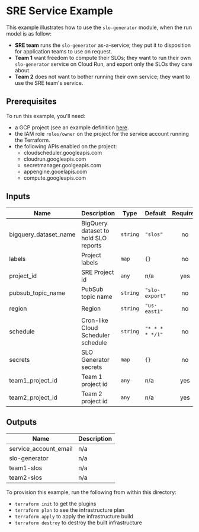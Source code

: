 # SRE Service Example

This example illustrates how to use the `slo-generator` module, when the run
model is as follow:

- **SRE team** runs the `slo-generator` as-a-service; they put it to disposition for application teams to use on request.
- **Team 1** want freedom to compute their SLOs; they want to run their own `slo-generator` service on Cloud Run, and export only the SLOs they care about.
- **Team 2** does not want to bother running their own service; they want to use the SRE team's service.

## Prerequisites

To run this example, you'll need:

- a GCP project (see an example definition [here](../../test/setup/main.tf).
- the IAM role `roles/owner` on the project for the service account running the Terraform.
- the following APIs enabled on the project:
  - cloudscheduler.googleapis.com
  - cloudrun.googleapis.com
  - secretmanager.goolgeapis.com
  - appengine.gooelapis.com
  - compute.googleapis.com


<!-- BEGINNING OF PRE-COMMIT-TERRAFORM DOCS HOOK -->
## Inputs

| Name | Description | Type | Default | Required |
|------|-------------|------|---------|:--------:|
| bigquery\_dataset\_name | BigQuery dataset to hold SLO reports | `string` | `"slos"` | no |
| labels | Project labels | `map` | `{}` | no |
| project\_id | SRE Project id | `any` | n/a | yes |
| pubsub\_topic\_name | PubSub topic name | `string` | `"slo-export"` | no |
| region | Region | `string` | `"us-east1"` | no |
| schedule | Cron-like Cloud Scheduler schedule | `string` | `"* * * * */1"` | no |
| secrets | SLO Generator secrets | `map` | `{}` | no |
| team1\_project\_id | Team 1 project id | `any` | n/a | yes |
| team2\_project\_id | Team 2 project id | `any` | n/a | yes |

## Outputs

| Name | Description |
|------|-------------|
| service\_account\_email | n/a |
| slo-generator | n/a |
| team1-slos | n/a |
| team2-slos | n/a |

<!-- END OF PRE-COMMIT-TERRAFORM DOCS HOOK -->

To provision this example, run the following from within this directory:
- `terraform init` to get the plugins
- `terraform plan` to see the infrastructure plan
- `terraform apply` to apply the infrastructure build
- `terraform destroy` to destroy the built infrastructure
